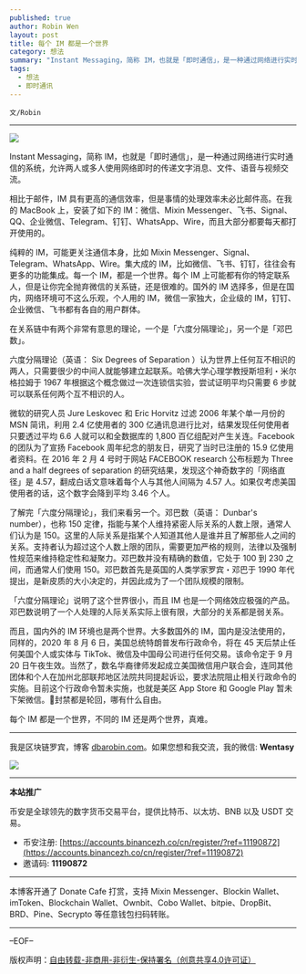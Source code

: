 ```yaml
---
published: true
author: Robin Wen
layout: post
title: 每个 IM 都是一个世界
category: 想法
summary: "Instant Messaging，简称 IM，也就是「即时通信」，是一种通过网络进行实时通信的系统，允许两人或多人使用网络即时的传递文字消息、文件、语音与视频交流。「六度分隔理论」说明了这个世界很小，而且 IM 也是一个网络效应极强的产品。邓巴数说明了一个人处理的人际关系实际上很有限，大部分的关系都是弱关系。每个 IM 都是一个世界，不同的 IM 还是两个世界，真难。"
tags:
  - 想法
  - 即时通讯
---
```


`文/Robin`

***

![](https://cdn.dbarobin.com/edg2jhk.png)

Instant Messaging，简称 IM，也就是「即时通信」，是一种通过网络进行实时通信的系统，允许两人或多人使用网络即时的传递文字消息、文件、语音与视频交流。

相比于邮件，IM 具有更高的通信效率，但是事情的处理效率未必比邮件高。在我的 MacBook 上，安装了如下的 IM：微信、Mixin Messenger、飞书、Signal、QQ、企业微信、Telegram、钉钉、WhatsApp、Wire，而且大部分都要每天都打开使用的。

纯粹的 IM，可能更关注通信本身，比如 Mixin Messenger、Signal、Telegram、WhatsApp、Wire。集大成的 IM，比如微信、飞书、钉钉，往往会有更多的功能集成。每一个 IM，都是一个世界。每个 IM 上可能都有你的特定联系人，但是让你完全抛弃微信的关系链，还是很难的。国外的 IM 选择多，但是在国内，网络环境可不这么乐观，个人用的 IM，微信一家独大，企业级的 IM，钉钉、企业微信、飞书都有各自的用户群体。

在关系链中有两个非常有意思的理论，一个是「六度分隔理论」，另一个是「邓巴数」。

六度分隔理论（英语： Six Degrees of Separation ）认为世界上任何互不相识的两人，只需要很少的中间人就能够建立起联系。哈佛大学心理学教授斯坦利・米尔格拉姆于 1967 年根据这个概念做过一次连锁信实验，尝试证明平均只需要 6 步就可以联系任何两个互不相识的人。

微软的研究人员 Jure Leskovec 和 Eric Horvitz 过滤 2006 年某个单一月份的 MSN 简讯，利用 2.4 亿使用者的 300 亿通讯息进行比对，结果发现任何使用者只要透过平均 6.6 人就可以和全数据库的 1,800 百亿组配对产生关连。Facebook 的团队为了宣扬 Facebook 周年纪念的朋友日，研究了当时已注册的 15.9 亿使用者资料。在 2016 年 2 月 4 号时于网站 FACEBOOK research 公布标题为 Three and a half degrees of separation 的研究结果，发现这个神奇数字的「网络直径」是 4.57，翻成白话文意味着每个人与其他人间隔为 4.57 人。如果仅考虑美国使用者的话，这个数字会降到平均 3.46 个人。

了解完「六度分隔理论」，我们来看另一个。邓巴数（英语： Dunbar's number），也称 150 定律，指能与某个人维持紧密人际关系的人数上限，通常人们认为是 150。这里的人际关系是指某个人知道其他人是谁并且了解那些人之间的关系。支持者认为超过这个人数上限的团队，需要更加严格的规则，法律以及强制性规范来维持稳定性和凝聚力。邓巴数并没有精确的数值，它处于 100 到 230 之间，而通常人们使用 150。邓巴数首先是英国的人类学家罗宾・邓巴于 1990 年代提出，是新皮质的大小决定的，并因此成为了一个团队规模的限制。

「六度分隔理论」说明了这个世界很小，而且 IM 也是一个网络效应极强的产品。邓巴数说明了一个人处理的人际关系实际上很有限，大部分的关系都是弱关系。

而且，国内外的 IM 环境也是两个世界。大多数国外的 IM，国内是没法使用的，同样的，2020 年 8 月 6 日，美国总统特朗普发布行政命令，将在 45 天后禁止任何美国个人或实体与 TikTok、微信及中国母公司进行任何交易。该命令定于 9 月 20 日午夜生效。当然了，数名华裔律师发起成立美国微信用户联合会，连同其他团体和个人在加州北部联邦地区法院共同提起诉讼，要求法院阻止相关行政命令的实施。目前这个行政命令暂未实施，也就是美区 App Store 和 Google Play 暂未下架微信。封禁都是轮回，哪有什么自由。

每个 IM 都是一个世界，不同的 IM 还是两个世界，真难。

***

我是区块链罗宾，博客 [dbarobin.com](https://dbarobin.com/)。如果您想和我交流，我的微信: **Wentasy**

![](https://cdn.dbarobin.com/v4yywe2.png)

***

**本站推广**

币安是全球领先的数字货币交易平台，提供比特币、以太坊、BNB 以及 USDT 交易。

* 币安注册: [https://accounts.binancezh.co/cn/register/?ref=11190872](https://accounts.binancezh.co/cn/register/?ref=11190872)
* 邀请码: **11190872**

***

本博客开通了 Donate Cafe 打赏，支持 Mixin Messenger、Blockin Wallet、imToken、Blockchain Wallet、Ownbit、Cobo Wallet、bitpie、DropBit、BRD、Pine、Secrypto 等任意钱包扫码转账。

<center>
    <div class="--donate-button"
         data-button-id="f8b9df0d-af9a-460d-8258-d3f435445075"
    ></div>
</center>

***

–EOF–

版权声明：[自由转载-非商用-非衍生-保持署名（创意共享4.0许可证）](http://creativecommons.org/licenses/by-nc-nd/4.0/deed.zh)